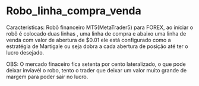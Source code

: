 # Robo_linha_compra_venda

Caracteristicas:
Robô financeiro MT5(MetaTrader5) para FOREX, ao iníciar o robô é colocado duas linhas , uma linha de compra e abaixo uma linha de venda com valor de abertura de $0.01 ele está configurado como a estratégia de Martigale ou seja dobra a cada abertura de posição até ter o lucro desejado.

OBS: O mercado finaceiro fica setenta por cento lateralizado, o que pode deixar inviavél o robo, tento o trader que deixar um valor muito grande de margem para poder sair no lucro.
